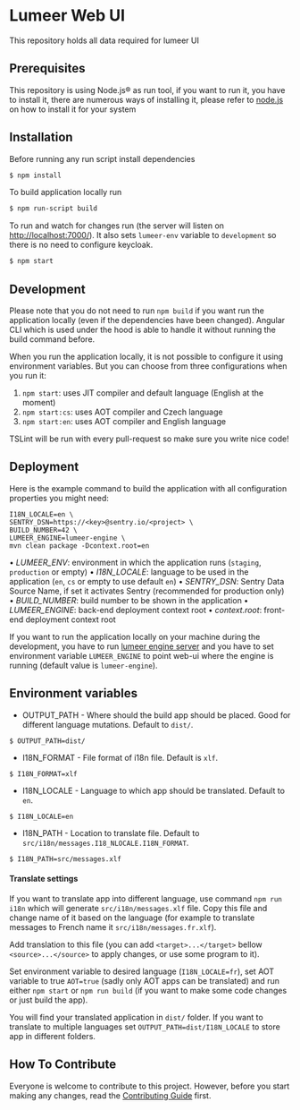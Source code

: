 # Lumeer Web UI
This repository holds all data required for lumeer UI

## Prerequisites
This repository is using Node.js® as run tool, if you want to run it, you have to install it, there are numerous ways of installing it, please refer to [node.js](https://nodejs.org/en/download/) on how to install it for your system

## Installation
Before running any run script install dependencies
```bash
$ npm install
```

To build application locally run
```bash
$ npm run-script build
```

To run and watch for changes run (the server will listen on [http://localhost:7000/](http://localhost:7000/)). It also sets `lumeer-env` variable to `development` so there is no need to configure keycloak.
```bash
$ npm start
```


## Development

Please note that you do not need to run `npm build` if you want run the application locally (even if the dependencies have been changed). Angular CLI which is used under the hood is able to handle it without running the build command before.

When you run the application locally, it is not possible to configure it using environment variables. But you can choose from three configurations when you run it:

1. `npm start`: uses JIT compiler and default language (English at the moment)
2. `npm start:cs`: uses AOT compiler and Czech language
3. `npm start:en`: uses AOT compiler and English language

TSLint will be run with every pull-request so make sure you write nice code!

## Deployment

Here is the example command to build the application with all configuration properties you might need:
```LUMEER_ENV=production \
I18N_LOCALE=en \
SENTRY_DSN=https://<key>@sentry.io/<project> \
BUILD_NUMBER=42 \
LUMEER_ENGINE=lumeer-engine \
mvn clean package -Dcontext.root=en
```

• *LUMEER_ENV*: environment in which the application runs (`staging`, `production` or empty)
• *I18N_LOCALE*: language to be used in the application (`en`, `cs` or empty to use default `en`)
• *SENTRY_DSN*: Sentry Data Source Name, if set it activates Sentry (recommended for production only)
• *BUILD_NUMBER*: build number to be shown in the application
• *LUMEER_ENGINE*: back-end deployment context root
• *context.root*: front-end deployment context root

If you want to run the application locally on your machine during the development, you have to run [lumeer engine server](https://github.com/Lumeer/engine) and you have to set environment variable `LUMEER_ENGINE` to point web-ui where the engine is running (default value is `lumeer-engine`). 

## Environment variables

* OUTPUT_PATH - Where should the build app should be placed. Good for different language mutations. Default to `dist/`.
```
$ OUTPUT_PATH=dist/
```
* I18N_FORMAT - File format of i18n file. Default is `xlf`.
```
$ I18N_FORMAT=xlf
```
* I18N_LOCALE - Language to which app should be translated. Default to `en`.
```
$ I18N_LOCALE=en
```
* I18N_PATH - Location to translate file. Default to `src/i18n/messages.I18_NLOCALE.I18N_FORMAT`.
```
$ I18N_PATH=src/messages.xlf
```

#### Translate settings
If you want to translate app into different language, use command `npm run i18n` which will generate `src/i18n/messages.xlf` file.
Copy this file and change name of it based on the language (for example to translate messages to French name it `src/i18n/messages.fr.xlf`).

Add translation to this file (you can add `<target>...</target>` bellow `<source>...</source>` to apply changes, or use some program to it).

Set environment variable to desired language (`I18N_LOCALE=fr`), set AOT variable to true `AOT=true` (sadly only AOT apps can be translated) and run either `npm start` or `npm run build` (if you want to make some code changes or just build the app).

You will find your translated application in `dist/` folder. If you want to translate to multiple languages set `OUTPUT_PATH=dist/I18N_LOCALE` to store app in different folders. 

## How To Contribute

Everyone is welcome to contribute to this project.
However, before you start making any changes, read the [Contributing Guide](https://github.com/Lumeer/web-ui/blob/devel/CONTRIBUTING.md) first.
